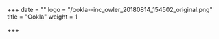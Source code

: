 +++
date = ""
logo = "/ookla--inc_owler_20180814_154502_original.png"
title = "Ookla"
weight = 1

+++
